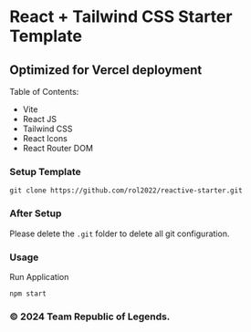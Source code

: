 # React + Tailwind CSS Starter Template

## Optimized for Vercel deployment

Table of Contents:

- Vite
- React JS
- Tailwind CSS
- React Icons
- React Router DOM

### Setup Template

```
git clone https://github.com/rol2022/reactive-starter.git
```

### After Setup

Please delete the `.git` folder to delete all git configuration.

### Usage

Run Application

```
npm start
```

### &copy; 2024 Team Republic of Legends.
